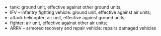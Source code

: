 * tank: ground unit, effective against other ground units;
* IFV – infantry fighting vehicle: ground unit, effective against air units;
* attack helicopter: air unit, effective against ground units;
* fighter: air unit, effective against other air units;
* ARRV – armored recovery and repair vehicle: repairs damaged vehicles

